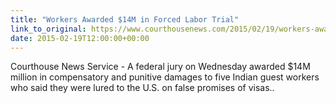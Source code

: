 ```yaml
---
title: "Workers Awarded $14M in Forced Labor Trial"
link_to_original: https://www.courthousenews.com/2015/02/19/workers-awarded-14m-in-forced-labor-trial.htm  
date: 2015-02-19T12:00:00+00:00
---
```



Courthouse News Service - A federal jury on Wednesday awarded $14M million in compensatory and punitive damages to five Indian guest workers who said they were lured to the U.S. on false promises of visas..

